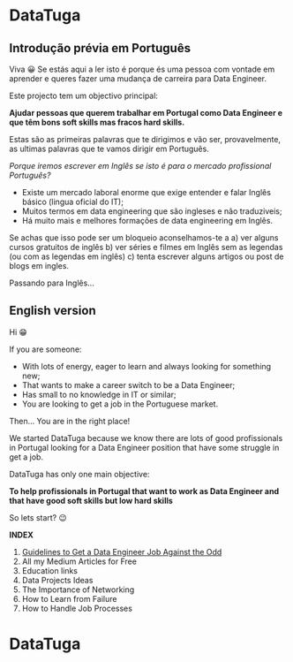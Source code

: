 # DataTuga


## Introdução prévia em Português

Viva 😀 
Se estás aqui a ler isto é porque és uma pessoa com vontade em aprender e queres fazer uma mudança de carreira para Data Engineer.

Este projecto tem um objectivo principal:

**Ajudar pessoas que querem trabalhar em Portugal como Data Engineer e que têm bons soft skills mas fracos hard skills.**

Estas são as primeiras palavras que te dirigimos e vão ser, provavelmente, as ultimas palavras que te vamos dirigir em Português.

*Porque iremos escrever em Inglês se isto é para o mercado profissional Português?*
- Existe um mercado laboral enorme que exige entender e falar Inglês básico (lingua oficial do IT);
- Muitos termos em data engineering que são ingleses e não traduziveis;
- Há muito mais e melhores formações de data engineering em Inglês.

Se achas que isso pode ser um bloqueio aconselhamos-te a a) ver alguns cursos gratuitos de inglês b) ver séries e filmes em Inglês sem as legendas (ou com as legendas em inglês) c) tenta escrever alguns artigos ou post de blogs em ingles.

Passando para Inglês...

## English version 
Hi 😁

If you are someone: 
- With lots of energy, eager to learn and always looking for something new;
- That wants to make a career switch to be a Data Engineer;
- Has small to no knowledge in IT or similar;
- You are looking to get a job in the Portuguese market.

Then... You are in the right place! 

We started DataTuga because we know there are lots of good profissionals in Portugal looking for a Data Engineer position that have some struggle in get a job.

DataTuga has only one main objective:

**To help profissionals in Portugal that want to work as Data Engineer and that have good soft skills but low hard skills**

So lets start? 😉

**INDEX**

1. [Guidelines to Get a Data Engineer Job Against the Odd](https://github.com/guoliveira/datatuga/tree/main/1.Guidelines/README.md)
2. All my Medium Articles for Free
3. Education links
4. Data Projects Ideas
5. The Importance of Networking
6. How to Learn from Failure
7. How to Handle Job Processes


# DataTuga

